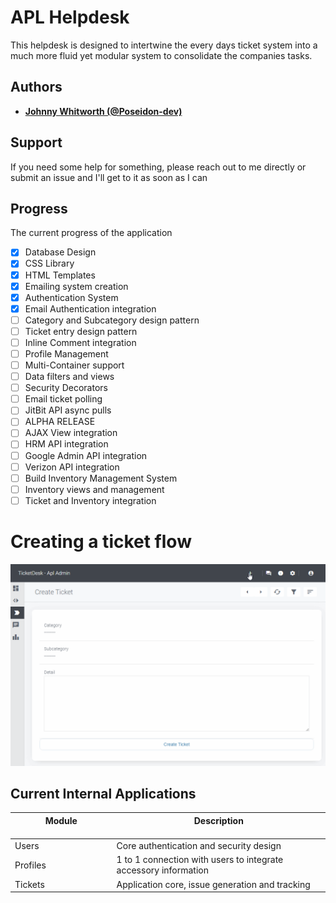 # APL Helpdesk

This helpdesk is designed to intertwine the every days ticket system into a much more fluid
yet modular system to consolidate the companies tasks. 

## Authors

* **[Johnny Whitworth (@Poseidon-dev)](https://github.com/poseidon-dev)** 

## Support

If you need some help for something, please reach out to me directly or submit an issue and I'll get to it as soon as I can

## Progress

The current progress of the application 

- [x] Database Design                  
- [x] CSS Library                      
- [x] HTML Templates                   
- [x] Emailing system creation         
- [x] Authentication System            
- [x] Email Authentication integration 
- [ ] Category and Subcategory design pattern      
- [ ] Ticket entry design pattern      
- [ ] Inline Comment integration       
- [ ] Profile Management               
- [ ] Multi-Container support          
- [ ] Data filters and views           
- [ ] Security Decorators              
- [ ] Email ticket polling             
- [ ] JitBit API async pulls           
- [ ] ALPHA RELEASE                    
- [ ] AJAX View integration            
- [ ] HRM API integration              
- [ ] Google Admin API integration              
- [ ] Verizon API integration              
- [ ] Build Inventory Management System
- [ ] Inventory views and management   
- [ ] Ticket and Inventory integration 

# Creating a ticket flow
![Alt-Text](https://github.com/Poseidon-Dev/helpdesk/blob/main/misc/ticketcreation.gif)
## Current Internal Applications

| Module <img width=200/>     | Description <img width=500/>                                                |
| ----------------------------| ----------------------------------------------------------------------------|
| Users                       | Core authentication and security design                                     |
| Profiles                    | 1 to 1 connection with users to integrate accessory information             |
| Tickets                     | Application core, issue generation and tracking                             |

